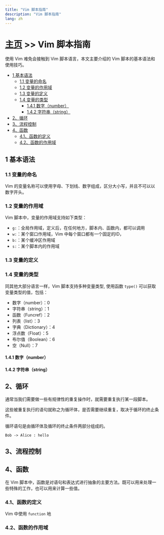 ```yaml
---
title: "Vim 脚本指南"
description: "Vim 脚本指南"
lang: zh
---
```


# [主页](../) >> Vim 脚本指南

使用 Vim 难免会接触到 Vim 脚本语言，本文主要介绍的 Vim 脚本的基本语法和使用技巧。

<!-- vim-markdown-toc GFM -->

- [1 基本语法](#1-基本语法)
  - [1.1 变量的命名](#11-变量的命名)
  - [1.2 变量的作用域](#12-变量的作用域)
  - [1.3 变量的定义](#13-变量的定义)
  - [1.4 变量的类型](#14-变量的类型)
    - [1.4.1 数字（number）](#141-数字number)
    - [1.4.2 字符串（string）](#142-字符串string)
- [2、循环](#2循环)
- [3、流程控制](#3流程控制)
- [4、函数](#4函数)
  - [4.1、函数的定义](#41函数的定义)
  - [4.2、函数的作用域](#42函数的作用域)

<!-- vim-markdown-toc -->

## 1 基本语法

### 1.1 变量的命名

Vim 的变量名称可以使用字母、下划线、数字组成，区分大小写，并且不可以以数字开头。

### 1.2 变量的作用域

Vim 脚本中，变量的作用域支持如下类型：

- `g:`：全局作用域，定义后，在任何地方，脚本内、函数内，都可以调用
- `w:`：某个窗口作用域，Vim 中每个窗口都有一个固定的ID，
- `b:`：某个缓冲区作用域
- `s:`：某个脚本内的作用域

### 1.3 变量的定义


### 1.4 变量的类型

同其他大部分语言一样，Vim 脚本支持多种变量类型, 使用函数 `type()` 可以获取变量类型的值，包括：

- 数字（number）：0
- 字符串（string）：1
- 函数（Funcref）：2
- 列表（list）：3
- 字典（Dictionary）：4
- 浮点数（Float）：5
- 布尔值（Boolean）：6
- 空（Null）：7


#### 1.4.1 数字（number）

#### 1.4.2 字符串（string）


## 2、循环

通常当我们需要做一些有规律性的重复操作时，就需要重复执行某一段脚本。

这些被重复执行的语句就称之为循环体，是否需要继续重复，取决于循环的终止条件。

循环语句是由循环体及循环的终止条件两部分组成的。

```plantuml
Bob -> Alice : hello
```

## 3、流程控制

## 4、函数

在 Vim 脚本中，函数是对语句和表达式进行抽象的主要方法。既可以用来处理一些特殊的工作，也可以用来计算一些值。

### 4.1、函数的定义

Vim 中使用 `function` 地

### 4.2、函数的作用域
